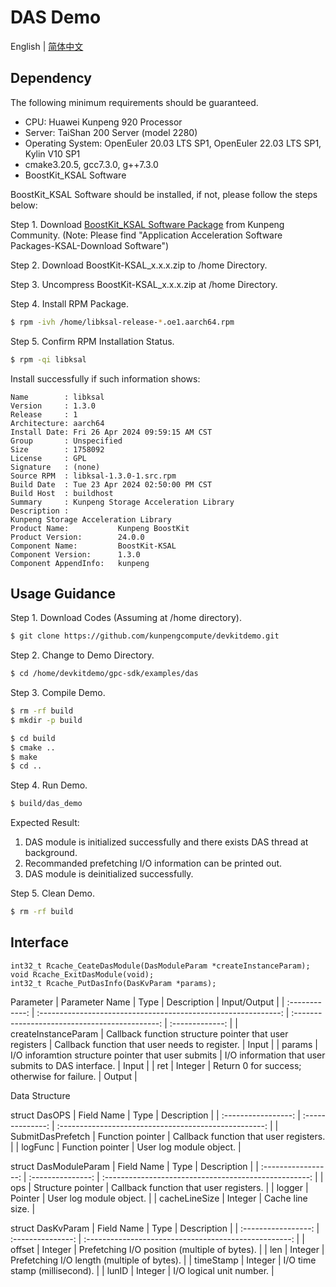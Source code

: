 # **DAS Demo**

English | [简体中文](README.md)

## Dependency
The following minimum requirements should be guaranteed.

- CPU: Huawei Kunpeng 920 Processor
- Server: TaiShan 200 Server (model 2280)
- Operating System: OpenEuler 20.03 LTS SP1, OpenEuler 22.03 LTS SP1, Kylin V10 SP1
- cmake3.20.5, gcc7.3.0, g++7.3.0
- BoostKit_KSAL Software

BoostKit_KSAL Software should be installed, if not, please follow the steps below:  

Step 1. Download [BoostKit_KSAL Software Package](https://www.hikunpeng.com/en/developer/boostkit/sds) from Kunpeng Community. (Note: Please find "Application Acceleration Software Packages-KSAL-Download Software")  

Step 2. Download BoostKit-KSAL_x.x.x.zip to /home Directory.  

Step 3. Uncompress BoostKit-KSAL_x.x.x.zip at /home Directory.  

Step 4. Install RPM Package.
```sh
$ rpm -ivh /home/libksal-release-*.oe1.aarch64.rpm
```

Step 5. Confirm RPM Installation Status.
```sh
$ rpm -qi libksal
```
Install successfully if such information shows:
```
Name        : libksal
Version     : 1.3.0
Release     : 1
Architecture: aarch64
Install Date: Fri 26 Apr 2024 09:59:15 AM CST
Group       : Unspecified
Size        : 1758092
License     : GPL
Signature   : (none)
Source RPM  : libksal-1.3.0-1.src.rpm
Build Date  : Tue 23 Apr 2024 02:50:00 PM CST
Build Host  : buildhost
Summary     : Kunpeng Storage Acceleration Library
Description :
Kunpeng Storage Acceleration Library
Product Name:           Kunpeng BoostKit
Product Version:        24.0.0
Component Name:         BoostKit-KSAL
Component Version:      1.3.0
Component AppendInfo:   kunpeng
```

## Usage Guidance
Step 1. Download Codes (Assuming at /home directory).
```sh
$ git clone https://github.com/kunpengcompute/devkitdemo.git
```

Step 2. Change to Demo Directory.
```sh
$ cd /home/devkitdemo/gpc-sdk/examples/das
```

Step 3. Compile Demo.
```sh
$ rm -rf build
$ mkdir -p build

$ cd build
$ cmake ..
$ make
$ cd ..
```

Step 4. Run Demo.
```sh
$ build/das_demo
```
Expected Result:  
1. DAS module is initialized successfully and there exists DAS thread at background.
2. Recommanded prefetching I/O information can be printed out.
3. DAS module is deinitialized successfully.

Step 5. Clean Demo.
```sh
$ rm -rf build
```

## Interface
```
int32_t Rcache_CeateDasModule(DasModuleParam *createInstanceParam);
void Rcache_ExitDasModule(void);
int32_t Rcache_PutDasInfo(DasKvParam *params);
```

Parameter 
| Parameter Name |                               Type                             |               Description                      |    Input/Output |
| :------------: | :------------------------------------------------------------: | :--------------------------------------------: | :-------------: |
| createInstanceParam |  Callback function structure pointer that user registers  |  Callback function that  user needs to register. |  Input  |
|    params      |  I/O inforamtion structure pointer that user submits           |  I/O information that user submits to DAS interface. |  Input  |
|     ret        |      Integer                                                   |  Return 0 for success; otherwise for failure.  |   Output        |


Data Structure  

struct DasOPS
|    Field Name       |       Type       |                        Description                    |
| :-----------------: | :--------------: | :---------------------------------------------------: |
|   SubmitDasPrefetch | Function pointer |           Callback function that user registers.      |
|    logFunc          | Function pointer |           User log module object.                     |


struct DasModuleParam
|    Field Name       |        Type       |                        Description                    |
| :-----------------: | :---------------: | :---------------------------------------------------: |
|      ops            | Structure pointer |           Callback function that user registers.      |
|    logger           |     Pointer       |           User log module object.                     |
|    cacheLineSize    |     Integer       |           Cache line size.                            |


struct DasKvParam
|    Field Name       |        Type       |                        Description                    |
| :-----------------: | :---------------: | :---------------------------------------------------: |
|      offset         |      Integer      |           Prefetching I/O position (multiple of bytes).      |
|       len           |      Integer      |           Prefetching I/O length (multiple of bytes).                     |
|     timeStamp       |      Integer      |           I/O time stamp (millisecond).                            |
|      lunID          |      Integer      |           I/O logical unit number.                    |
